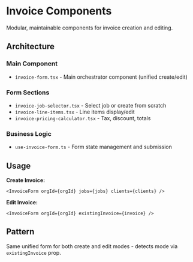 # Invoice Components

Modular, maintainable components for invoice creation and editing.

## Architecture

### **Main Component**
- `invoice-form.tsx` - Main orchestrator component (unified create/edit)

### **Form Sections**
- `invoice-job-selector.tsx` - Select job or create from scratch
- `invoice-line-items.tsx` - Line items display/edit
- `invoice-pricing-calculator.tsx` - Tax, discount, totals

### **Business Logic**
- `use-invoice-form.ts` - Form state management and submission

## Usage

**Create Invoice:**
```tsx
<InvoiceForm orgId={orgId} jobs={jobs} clients={clients} />
```

**Edit Invoice:**
```tsx
<InvoiceForm orgId={orgId} existingInvoice={invoice} />
```

## Pattern

Same unified form for both create and edit modes - detects mode via `existingInvoice` prop.

